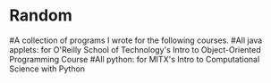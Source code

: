 # Random
#A collection of programs I wrote for the following courses.
#All java applets: for O'Reilly School of Technology's Intro to Object-Oriented Programming Course
#All python: for MITX's Intro to Computational Science with Python

